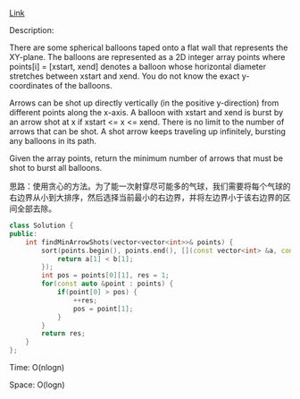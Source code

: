 [Link](https://leetcode.cn/problems/minimum-number-of-arrows-to-burst-balloons/description/)

Description:

There are some spherical balloons taped onto a flat wall that represents the XY-plane. The balloons are represented as a 2D integer array points where points[i] = [xstart, xend] denotes a balloon whose horizontal diameter stretches between xstart and xend. You do not know the exact y-coordinates of the balloons.

Arrows can be shot up directly vertically (in the positive y-direction) from different points along the x-axis. A balloon with xstart and xend is burst by an arrow shot at x if xstart <= x <= xend. There is no limit to the number of arrows that can be shot. A shot arrow keeps traveling up infinitely, bursting any balloons in its path.

Given the array points, return the minimum number of arrows that must be shot to burst all balloons.

思路：使用贪心的方法。为了能一次射穿尽可能多的气球，我们需要将每个气球的右边界从小到大排序，然后选择当前最小的右边界，并将左边界小于该右边界的区间全部去除。

```c++
class Solution {
public:
    int findMinArrowShots(vector<vector<int>>& points) {
        sort(points.begin(), points.end(), [](const vector<int> &a, const vector<int> &b) {
            return a[1] < b[1];
        });
        int pos = points[0][1], res = 1;
        for(const auto &point : points) {
            if(point[0] > pos) {
                ++res;
                pos = point[1];
            }
        }
        return res;
    }
};
```

Time: O(nlogn)

Space: O(logn)
